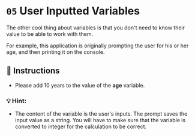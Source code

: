 # `05` User Inputted Variables

The other cool thing about variables is that you don't need to know their value to be able to work with them.

For example, this application is originally prompting the user for his or her age, and then printing it on the console.


## :pencil: Instructions

* Please add 10 years to the value of the **age** variable. 


### 💡 Hint:

* The content of the variable is the user's inputs. The prompt saves the input value as a string. You will have to make sure that the variable is converted to integer for the calculation to be correct.